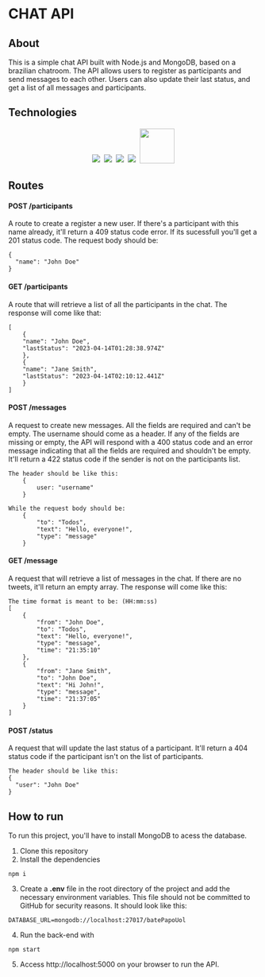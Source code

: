 # CHAT API

## About

This is a simple chat API built with Node.js and MongoDB, based on a brazilian chatroom. The API allows users to register as participants and send messages to each other. Users can also update their last status, and get a list of all messages and participants.

## Technologies

<p align='center'>
<img style='margin: 2px;' src='https://img.shields.io/badge/Node.js-43853D?style=for-the-badge&logo=node.js&logoColor=white'/>
<img style='margin: 2px;' src='https://img.shields.io/badge/JavaScript-F7DF1E?style=for-the-badge&logo=javascript&logoColor=black'/>
<img style='margin: 2px;' src='https://img.shields.io/badge/express.js-%23404d59.svg?style=for-the-badge&logo=express&logoColor=%2361DAFB'/>
<img style='margin: 2px;' src='https://img.shields.io/badge/MongoDB-%234ea94b.svg?style=for-the-badge&logo=mongodb&logoColor=white'>
<img style='margin: 2px; width:70px' src='https://img.shields.io/badge/NPM-%23CB3837.svg?style=for-the-badge&logo=npm&logoColor=white/'>
</p>

## Routes

#### <span style='font-weight:bold;'>POST</span> /participants

A route to create a register a new user. If there's a participant with this name already, it'll return a 409 status code error. If its sucessfull you'll get a 201 status code. The request body should be:

```
{
  "name": "John Doe"
}
```

#### <span style='font-weight:bold;'>GET</span> /participants

A route that will retrieve a list of all the participants in the chat. The response will come like that:

```
[  
    {
    "name": "John Doe",
    "lastStatus": "2023-04-14T01:28:38.974Z"  
    },
    {
    "name": "Jane Smith",
    "lastStatus": "2023-04-14T02:10:12.441Z"  
    }
]
```

#### <span style='font-weight:bold;'>POST</span> /messages

A request to create new messages. All the fields are required and can't be empty. The username should come as a header. If any of the fields are missing or empty, the API will respond with a 400 status code and an error message indicating that all the fields are required and shouldn't be empty. It'll return a 422 status code if the sender is not on the participants list.

```
The header should be like this:
	{
		user: "username"
	}
```

```
While the request body should be:
    {
        "to": "Todos",
        "text": "Hello, everyone!",
        "type": "message"
    }
```

#### <span style='font-weight:bold;'>GET</span> /message

A request that will retrieve a list of messages in the chat. If there are no tweets, it'll return an empty array. The response will come like this:

```
The time format is meant to be: (HH:mm:ss)
[
	{
        "from": "John Doe",
        "to": "Todos",
        "text": "Hello, everyone!",
        "type": "message",
        "time": "21:35:10" 
	},
	{
        "from": "Jane Smith",
        "to": "John Doe",
        "text": "Hi John!",
        "type": "message",
        "time": "21:37:05"
	}
]
```

#### <span style='font-weight:bold;'>POST</span> /status

A request that will update the last status of a participant. It'll return a 404 status code if the participant isn't on the list of participants.

```
The header should be like this:
{
  "user": "John Doe"
}
```

## How to run

To run this project, you'll have to install MongoDB to acess the database.

1. Clone this repository
2. Install the dependencies

```
npm i
```

3. Create a **.env** file in the root directory of the project and add the necessary environment variables. This file should not be committed to GitHub for security reasons. It should look like this:

```
DATABASE_URL=mongodb://localhost:27017/batePapoUol
```

4. Run the back-end with

```
npm start
```

5. Access http://localhost:5000 on your browser to run the API.
